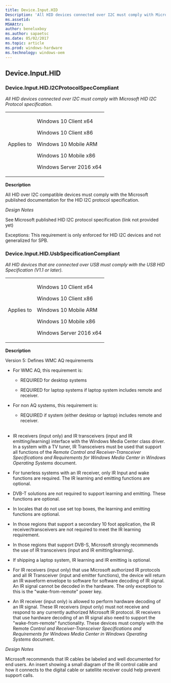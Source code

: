 ```yaml
---
title: Device.Input.HID
Description: 'All HID devices connected over I2C must comply with Microsoft HID I2C Protocol specification.'
ms.assetid: 
MSHAttr: 
author: beneluxboy
ms.author: sapaetsc
ms.date: 05/02/2017
ms.topic: article
ms.prod: windows-hardware
ms.technology: windows-oem
---
```


<!--
# Device.Input.HID

 - [Device.Input.HID](#device.input.hid)
-->

<a name="device.input.hid"></a>
## Device.Input.HID

### Device.Input.HID.I2CProtocolSpecCompliant

*All HID devices connected over I2C must comply with Microsoft HID I2C Protocol specification.*

<table>
<tr>
<td>Applies to</td>
<td>
<p>Windows 10 Client x64</p>
<p>Windows 10 Client x86</p>
<p>Windows 10 Mobile ARM</p>
<p>Windows 10 Mobile x86</p>
<p>Windows Server 2016 x64</p>
</td></tr></table>

**Description**

All HID over I2C compatible devices must comply with the Microsoft published documentation for the HID I2C protocol specification.

*Design Notes*

See Microsoft published HID I2C protocol specification (link not provided yet)

Exceptions:
This requirement is only enforced for HID I2C devices and not generalized for SPB.

### Device.Input.HID.UsbSpecificationCompliant

*All HID devices that are connected over USB must comply with the USB HID Specification (V1.1 or later).*

<table>
<tr>
<td>Applies to</td>
<td>
<p>Windows 10 Client x64</p>
<p>Windows 10 Client x86</p>
<p>Windows 10 Mobile ARM</p>
<p>Windows 10 Mobile x86</p>
<p>Windows Server 2016 x64</p>
</td></tr></table>

**Description**

Version 5: Defines WMC AQ requirements

-   For WMC AQ, this requirement is:

	-   REQUIRED for desktop systems

	-   REQUIRED for laptop systems if laptop system includes remote and receiver.

-   For non AQ systems, this requirement is:

	-   REQUIRED if system (either desktop or laptop) includes remote and receiver.<br/><br/>

-   IR receivers (input only) and IR transceivers (input and IR emitting/learning) interface with the Windows Media Center class driver. In a system with a TV tuner, IR Transceivers must be used that support all functions of the *Remote Control and Receiver-Transceiver Specifications and Requirements for Windows Media Center in Windows Operating Systems* document.

-   For tunerless systems with an IR receiver, only IR Input and wake functions are required. The IR learning and emitting functions are optional.

-   DVB-T solutions are not required to support learning and emitting. These functions are optional.

-   In locales that do not use set top boxes, the learning and emitting functions are optional.

-   In those regions that support a secondary 10 foot application, the IR receiver/transceivers are not required to meet the IR learning requirement.

-   In those regions that support DVB-S, Microsoft strongly recommends the use of IR transceivers (input and IR emitting/learning).

-   If shipping a laptop system, IR learning and IR emitting is optional.

-   For IR receivers (input only) that use Microsoft authorized IR protocols and all IR Transceiver (input and emitter functions), the device will return an IR waveform envelope to software for software decoding of IR signal. An IR signal cannot be decoded in the hardware. The only exception to this is the "wake-from-remote" power key.

-   An IR receiver (input only) is allowed to perform hardware decoding of an IR signal. These IR receivers (input only) must not receive and respond to any currently authorized Microsoft IR protocol. IR receivers that use hardware decoding of an IR signal also need to support the "wake-from-remote" functionality. These devices must comply with the Remote *Control and Receiver-Transceiver Specifications and Requirements for Windows Media Center in Windows Operating Systems* document.

*Design Notes*

Microsoft recommends that IR cables be labeled and well documented for end users. An insert showing a small diagram of the IR control cable and how it connects to the digital cable or satellite receiver could help prevent support calls.

